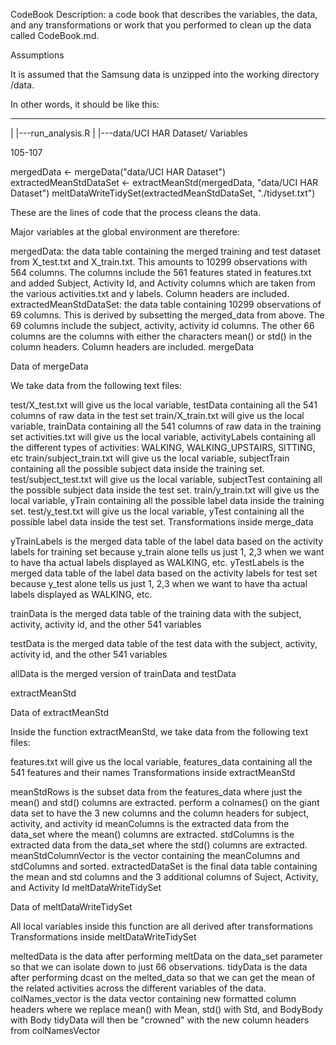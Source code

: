 CodeBook
Description: a code book that describes the variables, the data, and any transformations or work that you performed to clean up the data called CodeBook.md.

Assumptions

It is assumed that the Samsung data is unzipped into the working directory /data.

In other words, it should be like this:
  
  ---
  |
  |---run_analysis.R
|
  |---data/UCI HAR Dataset/
  Variables

105-107

mergedData <- mergeData("data/UCI HAR Dataset")
extractedMeanStdDataSet <- extractMeanStd(mergedData, "data/UCI HAR Dataset")
meltDataWriteTidySet(extractedMeanStdDataSet, "./tidyset.txt")

These are the lines of code that the process cleans the data.

Major variables at the global environment are therefore:
  
  mergedData: the data table containing the merged training and test dataset from X_test.txt and X_train.txt. This amounts to 10299 observations with 564 columns. The columns include the 561 features stated in features.txt and added Subject, Activity Id, and Activity columns which are taken from the various activities.txt and y labels. Column headers are included.
extractedMeanStdDataSet: the data table containing 10299 observations of 69 columns. This is derived by subsetting the merged_data from above. The 69 columns include the subject, activity, activity id columns. The other 66 columns are the columns with either the characters mean() or std() in the column headers. Column headers are included.
mergeData

Data of mergeData

We take data from the following text files:
  
  test/X_test.txt will give us the local variable, testData containing all the 541 columns of raw data in the test set
train/X_train.txt will give us the local variable, trainData containing all the 541 columns of raw data in the training set
activities.txt will give us the local variable, activityLabels containing all the different types of activities: WALKING, WALKING_UPSTAIRS, SITTING, etc
train/subject_train.txt will give us the local variable, subjectTrain containing all the possible subject data inside the training set.
test/subject_test.txt will give us the local variable, subjectTest containing all the possible subject data inside the test set.
train/y_train.txt will give us the local variable, yTrain containing all the possible label data inside the training set.
test/y_test.txt will give us the local variable, yTest containing all the possible label data inside the test set.
Transformations inside merge_data

yTrainLabels is the merged data table of the label data based on the activity labels for training set because y_train alone tells us just 1, 2,3 when we want to have tha actual labels displayed as WALKING, etc.
yTestLabels is the merged data table of the label data based on the activity labels for test set because y_test alone tells us just 1, 2,3 when we want to have tha actual labels displayed as WALKING, etc.

trainData is the merged data table of the training data with the subject, activity, activity id, and the other 541 variables

testData is the merged data table of the test data with the subject, activity, activity id, and the other 541 variables

allData is the merged version of trainData and testData

extractMeanStd

Data of extractMeanStd

Inside the function extractMeanStd, we take data from the following text files:
  
  features.txt will give us the local variable, features_data containing all the 541 features and their names
Transformations inside extractMeanStd

meanStdRows is the subset data from the features_data where just the mean() and std() columns are extracted.
perform a colnames() on the giant data set to have the 3 new columns and the column headers for subject, activity, and activity id
meanColumns is the extracted data from the data_set where the mean() columns are extracted.
stdColumns is the extracted data from the data_set where the std() columns are extracted.
meanStdColumnVector is the vector containing the meanColumns and stdColumns and sorted.
extractedDataSet is the final data table containing the mean and std columns and the 3 additional columns of Suject, Activity, and Activity Id
meltDataWriteTidySet

Data of meltDataWriteTidySet

All local variables inside this function are all derived after transformations
Transformations inside meltDataWriteTidySet

meltedData is the data after performing meltData on the data_set parameter so that we can isolate down to just 66 observations.
tidyData is the data after performing dcast on the melted_data so that we can get the mean of the related activities across the different variables of the data.
colNames_vector is the data vector containing new formatted column headers where we replace mean() with Mean, std() with Std, and BodyBody with Body
tidyData will then be "crowned" with the new column headers from colNamesVector